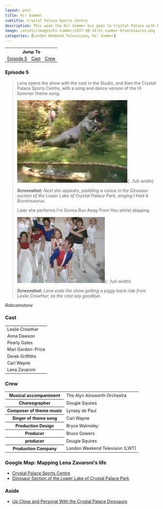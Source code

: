 ```yaml
---
layout: post
title: Hi! Summer
subtitle: Crystal Palace Sports Centre
description: This week the Hi! Summer bus goes to Crystal Palace with Leslie Crowther, Anna Dawson, Pearly Gates, Mari Gordon-Price, Derek Griffiths, Derek Griffiths, Lena Zavaroni.
image: /assets/images/hi-summer/1977-08-14-hi-summer-brontosaurus.png
categories: [London Weekend Television, Hi! Summer]
---
```


<table style="text-align:center;">
<tr><th colspan="3">Jump To</th></tr>
<tr>
<td><a href="#episode-5">Episode 5</a></td>
<td><a href="#cast">Cast</a></td>
<td><a href="#crew">Crew</a></td>
</tr>
</table>

### Episode 5
> Lena opens the show with the cast in the Studio, and then the Crystal Palace Sports Centre, with a song and dance version of the Hi Summer theme song.
>
> ![](/assets/images/hi-summer/1977-08-14-hi-summer-brontosaurus.png){: .full-width}
>
> <cite>**Screenshot:** Next she appears, paddling a canoe in the Dinosaur section of the Lower Lake of Crystal Palace Park, singing I Had A Brontosaurus.</cite>
>
> Later she performs I'm Gonna Run Away From You whilst skipping.
>
> ![](/assets/images/hi-summer/1977-08-14-hi-summer.jpg){: .full-width}
>
> <cite>**Screenshot:** Lena ends the show getting a piggy back ride from Leslie Crowther, as the cast say goodbye.</cite>

<cite>Robcamstone</cite>

### Cast
<table>
<tr><td>Leslie Crowther</td></tr>
<tr><td>Anna Dawson</td></tr>
<tr><td>Pearly Gates</td></tr>
<tr><td>Mari Gordon-Price</td></tr>
<tr><td>Derek Griffiths</td></tr>
<tr><td>Carl Wayne</td></tr>
<tr><td>Lena Zavaroni</td></tr>
</table>

### Crew
<table>
<tr><th>Musical accompaniment</th><td>The Alyn Ainsworth Orchestra</td></tr>
<tr><th>Choreographer</th><td>Dougie Squires</td></tr>
<tr><th>Composer of theme music</th><td>Lynsey de Paul</td></tr>
<tr><th>Singer of theme song</th><td>Carl Wayne</td></tr>
<tr><th>Production Design</th><td>Bryce Walmsley</td></tr>
<tr><th>Producer</th><td>Bruce Gowers</td></tr>
<tr><th>producer</th><td>Dougie Squires</td></tr>
<tr><th>Production Company</th><td>London Weekend Television (LWT)</td></tr>
</table>

### Google Map: Mapping Lena Zavaroni’s life
* [Crystal Palace Sports Centre](https://www.google.com/maps/d/u/0/viewer?mid=1D1D0ERV_FQMNb9XZzJ-J3yUlK8aI4vhI&hl=en&ll=51.42107149999998%2C-0.06731170000000475&z=19)
* [Dinosaur Section of the Lower Lake of Crystal Palace Park](https://www.google.com/maps/d/u/0/viewer?mid=1D1D0ERV_FQMNb9XZzJ-J3yUlK8aI4vhI&hl=en&ll=51.41768569999999%2C-0.06738410000002659&z=19)

### Aside
* [Up Close and Personal With the Crystal Palace Dinosaurs](http://tetzoo.com/blog/2018/12/11/up-close-and-personal-crystal-palace-dinosaurs)

